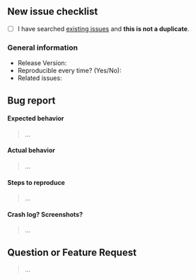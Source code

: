 ## New issue checklist
<!-- Before submitting this issue, make sure you have done the following -->

- [ ] I have searched [existing issues](https://github.com/MacDash/MacDash/issues?q=is%3Aissue+sort%3Acreated-desc) and **this is not a duplicate**.

### General information

- Release Version:
- Reproducible every time? (Yes/No):
- Related issues:

## Bug report

#### Expected behavior

> ...

#### Actual behavior

> ...

#### Steps to reproduce

> ...

#### Crash log? Screenshots?

>...

## Question or Feature Request

> ...
